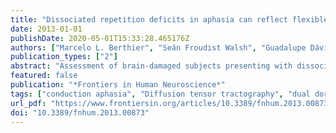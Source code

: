 ```yaml
---
title: "Dissociated repetition deficits in aphasia can reflect flexible interactions between left dorsal and ventral streams and gender-dimorphic architecture of the right dorsal stream"
date: 2013-01-01
publishDate: 2020-05-01T15:33:28.465176Z
authors: ["Marcelo L. Berthier", "Seán Froudist Walsh", "Guadalupe Dávila", "Alejandro Nabrozidis", "Rocio Juarez y Ruiz de Mier", "Antonio Gutiérrez", "Irene De Torres", "Francisco Alfaro", "Natalia García-Casares", "Rafael Ruiz-Cruces"]
publication_types: ["2"]
abstract: "Assessment of brain-damaged subjects presenting with dissociated repetition deficits after selective injury to either the left dorsal or ventral auditory pathways can provide further insight on their respective roles in verbal repetition. We evaluated repetition performance and its neural correlates using multimodal imaging (anatomical MRI, DTI, fMRI and 18FDG-PET) in a female patient with transcortical motor aphasia (TCMA) and in a male patient with conduction aphasia (CA) who had small contiguous but non-overlapping left perisylvian infarctions. Repetition in the TCMA patient was fully preserved except for a mild impairment in nonwords and digits, whereas the CA patient had impaired repetition of nonwords, digits and word triplet lists. Sentence repetition was impaired, but he repeated novel sentences significantly better than clich&#233;s. The TCMA patient had tissue damage and reduced metabolism in the left sensorimotor cortex and insula. DTI showed damage to the left temporo-frontal and parieto-frontal segments of the arcuate fasciculus (AF) and part of the left ventral stream together with well-developed right dorsal and ventral streams, as has been reported in more than one-third of females. The CA patient had tissue damage and reduced metabolic activity in the left temporoparietal cortex with additional metabolic decrements in the left frontal lobe. DTI showed damage to the left temporo-parietal and temporo-frontal segments of the AF, but the ventral stream was spared. The direct segment of the AF in the right hemisphere was also absent with only vestigial remains of the other dorsal subcomponents present, as is often found in males. fMRI during word and nonword repetition revealed bilateral perisylvian activation in the TCMA patient suggesting recruitment of spared segments of the left dorsal stream and right dorsal stream with propagation of signals to temporal lobe structures suggesting a compensatory reallocation of resources via the ventral streams. The CA p"
featured: false
publication: "*Frontiers in Human Neuroscience*"
tags: ["conduction aphasia", "Diffusion tensor tractography", "dual dorsal-ventral pathways", "functional magnetic resonance imaging", "positron emission tomography", "repetition", "transcortical motor aphasia"]
url_pdf: "https://www.frontiersin.org/articles/10.3389/fnhum.2013.00873/full"
doi: "10.3389/fnhum.2013.00873"
---
```


